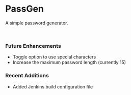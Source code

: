 # PassGen

A simple password generator.


<br />

### Future Enhancements

- Toggle option to use special characters
- Increase the maximum password length (currently 15)

### Recent Additions

- Added Jenkins build configuration file
